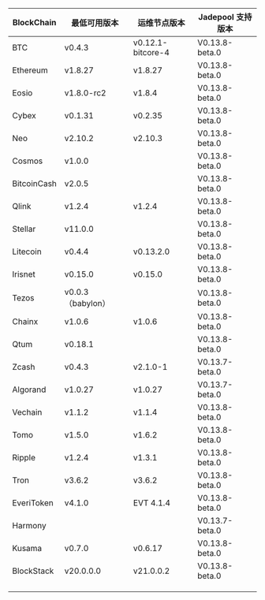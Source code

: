 | BlockChain  | 最低可用版本| 运维节点版本 | Jadepool 支持版本 |
| ----------- | ---------- | ---------- | ---------- |
| BTC         | v0.4.3    |    v0.12.1-bitcore-4  | V0.13.8-beta.0 |
| Ethereum    | v1.8.27     |     	v1.8.27 | V0.13.8-beta.0 |
| Eosio       | v1.8.0-rc2 | v1.8.4 | V0.13.8-beta.0 |
| Cybex       | v0.1.31    |   	v0.2.35  | V0.13.8-beta.0 |
| Neo         | v2.10.2    |    	v2.10.3 | V0.13.8-beta.0    |
| Cosmos      | v1.0.0     |      | V0.13.8-beta.0 |
| BitcoinCash | v2.0.5     |      | V0.13.8-beta.0 |
| Qlink       | v1.2.4     |  	v1.2.4    | V0.13.8-beta.0 |
| Stellar     | v11.0.0    |     | V0.13.8-beta.0 |
| Litecoin    | v0.4.4     |   v0.13.2.0   | V0.13.8-beta.0 |
| Irisnet     | v0.15.0    |  v0.15.0	   | V0.13.8-beta.0 |
| Tezos       | v0.0.3 （babylon）   |      | V0.13.8-beta.0 |
| Chainx      | v1.0.6     |  v1.0.6    | V0.13.8-beta.0 |
| Qtum        | v0.18.1    |     | V0.13.8-beta.0 |
| Zcash       | v0.4.3     |   	v2.1.0-1   | V0.13.7-beta.0 |
| Algorand    | v1.0.27    |  v1.0.27    | V0.13.7-beta.0 |
| Vechain     | v1.1.2     |  v1.1.4    | V0.13.8-beta.0 |
| Tomo        | v1.5.0     |   v1.6.2   | V0.13.8-beta.0 |
| Ripple      | v1.2.4     |  	v1.3.1    | V0.13.8-beta.0 |
| Tron        | v3.6.2 |     	v3.6.2       | V0.13.8-beta.0 |
| EveriToken  | v4.1.0 |     EVT 4.1.4       | V0.13.8-beta.0 |
| Harmony     |            |            | V0.13.7-beta.0 |
| Kusama      | v0.7.0     |  v0.6.17    | V0.13.8-beta.0 |
| BlockStack  | v20.0.0.0 |     	v21.0.0.2       | V0.13.8-beta.0 |
|             |            |            |            |
|             |            |            |            |
|             |            |            |            |
